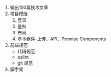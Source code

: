 1. 输出100篇技术文章
2. 项目模版
    1. 登录
    2. 鉴权
    3. 布局
    4. 基本组件-上传、API、Promise Components
3. 前端规范 
	- 代码规范
	- eslint
	- git 规范
4. 脚手架
